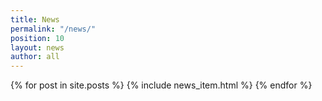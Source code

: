 ```yaml
---
title: News
permalink: "/news/"
position: 10
layout: news
author: all
---
```


{% for post in site.posts %}
  {% include news_item.html %}
{% endfor %}
